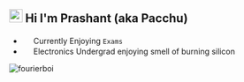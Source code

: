 ## <img src="https://cdn.discordapp.com/emojis/858551929927106560.png?v=1" width=24> Hi I'm Prashant (aka Pacchu)

- <img src="https://cdn.discordapp.com/emojis/860277067730649135.png?v=1" width=16> Currently Enjoying ```Exams```<img src="https://cdn.discordapp.com/emojis/860277548947603457.png?v=1" width=16>
- <img src="https://cdn.discordapp.com/emojis/765200439901421590.png?v=1" width=16> Electronics Undergrad enjoying smell of burning silicon

![fourierboi](https://user-images.githubusercontent.com/37984032/123756595-b53bd700-d8da-11eb-98ff-64143874c02f.gif)
